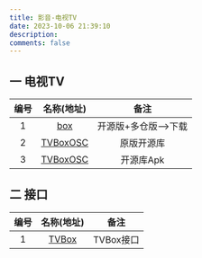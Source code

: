 ```yaml
---
title: 影音-电视TV
date: 2023-10-06 21:39:10
description: 
comments: false
---
```

## 一 电视TV

| 编号 |                        名称(地址)                        |        备注         |
| :--: | :------------------------------------------------------: | :-----------------: |
|  1   |          [box](https://github.com/liu673cn/box)          | 开源版+多仓版—>下载 |
|  2   | [TVBoxOSC](https://github.com/CatVodTVOfficial/TVBoxOSC) |     原版开源库      |
|  3   |   [TVBoxOSC](https://github.com/o0HalfLife0o/TVBoxOSC)   |      开源库Apk      |

## 二 接口

| 编号 |               名称(地址)                |   备注    |
| :--: | :-------------------------------------: | :-------: |
|  1   | [TVBox](https://github.com/2hacc/TVBox) | TVBox接口 |

